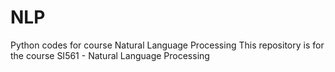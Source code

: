 # NLP
Python codes for course Natural Language Processing
This repository is for the course SI561 - Natural Language Processing
